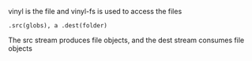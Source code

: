 vinyl is the file and vinyl-fs is used to access the files

    .src(globs), a .dest(folder)

The src stream produces file objects, and the dest stream consumes file objects
